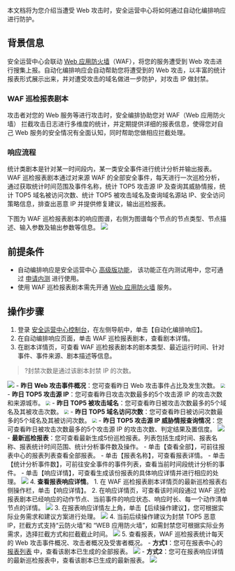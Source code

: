 本文档将为您介绍当遭受 Web 攻击时，安全运营中心将如何通过自动化编排响应进行防护。
## 背景信息
安全运营中心会联动 [Web 应用防火墙](https://cloud.tencent.com/document/product/627)（WAF），将您的服务遭受到 Web 攻击进行搜集上报。自动化编排响应会自动帮助您将遭受到的 Web 攻击，以丰富的统计报表形式展示出来，并对遭受攻击的域名做进一步防护，对攻击 IP 做封禁。

### WAF 巡检报表剧本
攻击者对您的 Web 服务等进行攻击时，安全编排协助您对 WAF（Web 应用防火墙） 拦截攻击日志进行多维度的统计，并定期提供详细的报表信息，使得您对自己 Web 服务的安全情况有全面认知，同时帮助您做相应拦截处理。

### 响应流程
统计类剧本是针对某一时间段内，某一类安全事件进行统计分析并输出报表。WAF 巡检报表剧本通过对来源 WAF 的全部安全事件，每天进行一次巡检分析，通过获取统计时间范围及事件名称，统计 TOP5 攻击源 IP 及查询其威胁情报，统计 TOP5 域名被访问次数、统计 TOP5 被攻击域名及查询域名源站 IP、安全访问策略信息，排查出恶意 IP 并提供修复建议，输出巡检报表。

下图为 WAF 巡检报表剧本的响应图谱，右侧为图谱每个节点的节点类型、节点描述、输入参数及输出参数等信息。
![](https://main.qcloudimg.com/raw/f143a1dcb925bb6d66ad2e214d9a2c0f.png)

## 前提条件
- 自动编排响应是安全运营中心 [高级版功能](https://buy.cloud.tencent.com/soc)， 该功能正在内测试用中，您可通过 [申请内测](https://cloud.tencent.com/apply/p/c4604u3g0ir) 进行使用。
- 使用 WAF 巡检报表剧本需先开通 [Web 应用防火墙](https://buy.cloud.tencent.com/buy/wsm) 服务。


## 操作步骤
1. 登录 [安全运营中心控制台](https://console.cloud.tencent.com/ssav2/soar)，在左侧导航中，单击【自动化编排响应】。
2. 在自动编排响应页面，单击 WAF 巡检报表剧本，查看剧本详情。
3. 在剧本详情页，可查看 WAF 巡检报表剧本的剧本类型、最近运行时间、针对事件、事件来源、剧本描述等信息。
>?封禁次数是通过该剧本封禁 IP 的次数。
>
![](https://main.qcloudimg.com/raw/48e4852972e158607c08f4e464a16901.png)
	- **昨日 Web 攻击事件概况**：您可查看昨日 Web 攻击事件占比及发生次数。
	<img src="https://main.qcloudimg.com/raw/1a0d5dfa5b0a35647a2f3e1c3d323801.png" style="zoom:65%;" />
	- **昨日 TOP5 攻击源 IP**：您可查看昨日攻击次数最多的5个攻击源 IP 的攻击次数和来源城市。
	<img src="https://main.qcloudimg.com/raw/a07e5e55353d9fb235f18377bfa88bec.png" style="zoom:65%;" />
	- **昨日 TOP5 被攻击域名**：您可查看昨日被攻击次数最多的5个域名及其被攻击次数。
	<img src="https://main.qcloudimg.com/raw/760a02f0fd99f90d98a53c5b5c6bec05.png" style="zoom:65%;" />
	- **昨日 TOP5 域名访问次数**：您可查看昨日被访问次数最多的5个域名及其被访问次数。
	<img src="https://main.qcloudimg.com/raw/c478ff19a9b286602b8e3ef59eefdd9c.png" style="zoom:65%;" />
	- **昨日 TOP5 攻击源 IP 威胁情报查询情况**：您可查看昨日被攻击次数最多的5个攻击源 IP 的攻击次数、判定结果及置信度。
	![](https://main.qcloudimg.com/raw/0ce96b82ee1d147f853ac7827682fc4f.png)
	- **最新巡检报表**：您可查看最新生成5份巡检报表。列表包括生成时间、报表名称、报表统计时间范围、统计分析事件数及操作。
		- 单击【查看全部】，可前往报表中心的报表列表查看全部报表。
		- 单击【报表名称】，可查看报表详情。
		- 单击【统计分析事件数】，可前往安全事件的事件列表，查看当前时间段统计分析的事件。
		- 单击【响应详情】，可查看生成该份报表的具体响应详情并进行相应的处理。
![](https://main.qcloudimg.com/raw/370f6745c218f3dcc68e9722054e7b0d.png)
4. **查看报表响应详情**。
	1. 在 WAF 巡检报表剧本详情页的最新巡检报表右侧操作栏，单击【响应详情】。
	2. 在响应详情页，可查看该时间段通过 WAF 巡检报表剧本已经响应的动作节点、当前事件的响应状态、响应时长、每一个动作清单节点的详情。
![](https://main.qcloudimg.com/raw/1b61664c963b82a3623a33d3feebdf78.png)
	3. 在报表响应详情左上角，单击【后续操作建议】，您可根据实际业务需求和建议方案进行处理。
![](https://main.qcloudimg.com/raw/23b423152f6ee875da235ee60b37b928.png)
	4. 当前后续操作建议为封禁 TOP5 恶意 IP，拦截方式支持“云防火墙”和 “WEB 应用防火墙”，如需封禁您可根据实际业务需求，选择拦截方式和拦截截止时间。
	![](https://main.qcloudimg.com/raw/051338d0185beec8aada874b7abcf998.png)
5. 查看报表，WAF 巡检报表统计每天的 Web 攻击事件概况、攻击者概况及受害者概况。
	- **方式1**：您可在报表中心的 [报表列表](https://console.cloud.tencent.com/ssav2/report) 中，查看该剧本已生成的全部报表。
	![](https://main.qcloudimg.com/raw/b8556d68636e1d35f04437a9c5d0b5f0.png)
	- **方式2**：您可在报表响应详情的最新巡检报表中，查看该剧本已生成的最新报表。
![](https://main.qcloudimg.com/raw/8e78c1d585928380d715026b372fc900.png)

